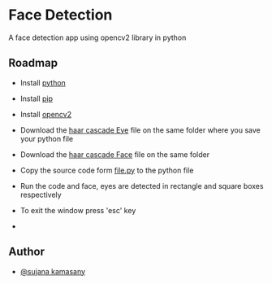 # Face Detection

A face detection app using opencv2 library in python


## Roadmap 

- Install [python](python.org/downloads/) 

- Install [pip](https://www.geeksforgeeks.org/how-to-install-pip-on-windows/)

- Install [opencv2](https://pypi.org/project/opencv-python/)

- Download the [haar cascade Eye](https://github.com/sujana-kamasany/Face-Detection-/blob/main/haarcascade_eye.xml) file on the same folder where you save your python file

- Download the [haar cascade Face](https://github.com/sujana-kamasany/Face-Detection-/blob/main/haarcascade_frontalface_alt.xml) file on the same folder 

- Copy the source code form [file.py](https://github.com/sujana-kamasany/Face-Detection-/blob/main/face.py) to the python file  

- Run the code and face, eyes are detected in rectangle and square boxes respectively  

- To exit the window press 'esc' key
- 
## Author

- [@sujana kamasany](https://github.com/sujana-kamasany)
